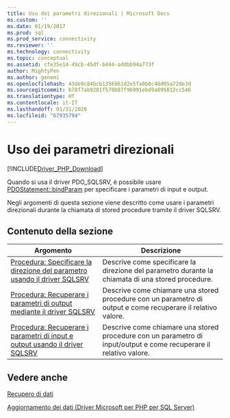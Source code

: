 ```yaml
---
title: Uso dei parametri direzionali | Microsoft Docs
ms.custom: ''
ms.date: 01/19/2017
ms.prod: sql
ms.prod_service: connectivity
ms.reviewer: ''
ms.technology: connectivity
ms.topic: conceptual
ms.assetid: cfe35e14-49cb-45df-b444-addbb94a773f
author: MightyPen
ms.author: genemi
ms.openlocfilehash: 43de9c84bcb1356961d2e5fa0b0c48d05a72de3d
ms.sourcegitcommit: b78f7ab9281f570b87f96991ebd9a095812cc546
ms.translationtype: HT
ms.contentlocale: it-IT
ms.lasthandoff: 01/31/2020
ms.locfileid: "67935794"
---
```

# <a name="using-directional-parameters"></a>Uso dei parametri direzionali
[!INCLUDE[Driver_PHP_Download](../../includes/driver_php_download.md)]

Quando si usa il driver PDO_SQLSRV, è possibile usare [PDOStatement::bindParam](../../connect/php/pdostatement-bindparam.md) per specificare i parametri di input e output.  
  
Negli argomenti di questa sezione viene descritto come usare i parametri direzionali durante la chiamata di stored procedure tramite il driver SQLSRV.  
  
## <a name="in-this-section"></a>Contenuto della sezione  
  
|Argomento|Descrizione|  
|---------|---------------|  
|[Procedura: Specificare la direzione del parametro usando il driver SQLSRV](../../connect/php/how-to-specify-parameter-direction-using-the-sqlsrv-driver.md)|Descrive come specificare la direzione del parametro durante la chiamata di una stored procedure.|  
|[Procedura: Recuperare i parametri di output mediante il driver SQLSRV](../../connect/php/how-to-retrieve-output-parameters-using-the-sqlsrv-driver.md)|Descrive come chiamare una stored procedure con un parametro di output e come recuperare il relativo valore.|  
|[Procedura: Recuperare i parametri di input e output usando il driver SQLSRV](../../connect/php/how-to-retrieve-input-and-output-parameters-using-the-sqlsrv-driver.md)|Descrive come chiamare una stored procedure con un parametro di input/output e come recuperare il relativo valore.|  
  
## <a name="see-also"></a>Vedere anche  
[Recupero di dati](../../connect/php/retrieving-data.md)  

[Aggiornamento dei dati &#40;Driver Microsoft per PHP per SQL Server&#41;](../../connect/php/updating-data-microsoft-drivers-for-php-for-sql-server.md)  
  
